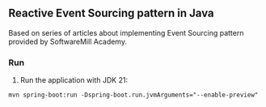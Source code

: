## Reactive Event Sourcing pattern in Java

Based on series of articles about implementing Event Sourcing pattern provided by SoftwareMill Academy.

### Run

1. Run the application with JDK 21:
```shell
mvn spring-boot:run -Dspring-boot.run.jvmArguments="--enable-preview"
```